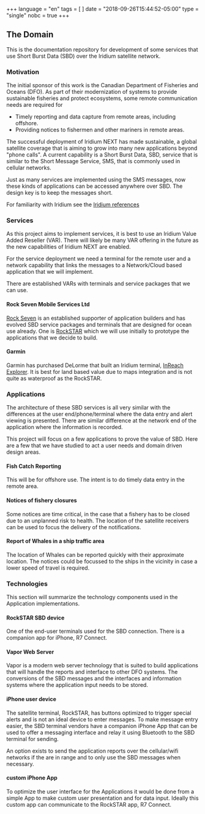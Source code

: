 +++
language = "en"
tags = [
]
date = "2018-09-26T15:44:52-05:00"
type = "single"
nobc = true
+++

## The Domain

This is the documentation repository for development of some services that use Short Burst Data (SBD) over the Iridium satellite network.

### Motivation

The initial sponsor of this work is the Canadian Department of Fisheries and Oceans (DFO). As part of their modernization of systems to provide sustainable fisheries and protect ecosystems, some remote communication needs are required for

- Timely reporting and data capture from remote areas, including offshore.
- Providing notices to fishermen and other mariners in remote areas.

The successful deployment of Iridium NEXT has made sustainable, a global satellite coverage that is aiming to grow into many new applications beyond "phone calls".  A current capability is a Short Burst Data, SBD, service that is similar to the Short Message Service, SMS, that is commonly used in cellular networks.

Just as many services are implemented using the SMS messages, now these kinds of applications can be accessed anywhere over SBD. The design key is to keep the messages short.

For familiarity with Iridium see the [Iridium references](references/iridium/)

### Services

As this project aims to implement services, it is best to use an Iridium Value Added Reseller (VAR). There will likely be many VAR offering in the future as the new capabilities of Iridium NEXT are enabled.

For the service deployment we need a terminal for the remote user and a network capability that links the messages to a Network/Cloud based application that we will implement.

There are established VARs with terminals and service packages that we can use.

#### Rock Seven Mobile Services Ltd

[Rock Seven](http://rock7mobile.com) is an established supporter of application builders and has evolved SBD service packages and terminals that are designed for ocean use already.  One is [RockSTAR](http://rock7mobile.com/products-rockstar) which we will use initially to prototype the applications that we decide to build.

#### Garmin

Garmin has purchased DeLorme that built an Iridium terminal, [InReach Explorer](https://buy.garmin.com/en-CA/CA/p/561269#overview). It is best for land based value due to maps integration and is not quite as waterproof as the RockSTAR.

### Applications

The architecture of these SBD services is all very similar with the differences at the user end/phone/terminal where the data entry and alert viewing is presented. There are similar difference at the network end of the application where the information is recorded.

This project will focus on a few applications to prove the value of SBD. Here are a few that we have studied to act a user needs and domain driven design areas.

#### Fish Catch Reporting

This will be for offshore use.  The intent is to do timely data entry in the remote area.

#### Notices of fishery closures

Some notices are time critical, in the case that a fishery has to be closed due to an unplanned risk to health. The location of the satellite receivers can be used to focus the delivery of the notifications.

#### Report of Whales in a ship traffic area

The location of Whales can be reported quickly with their approximate location.  The notices could be focussed to the ships in the vicinity in case a lower speed of travel is  required.


### Technologies

This section will summarize the technology components used in the Application implementations.  

#### RockSTAR SBD device

One of the end-user terminals used for the SBD connection. There is a companion app for iPhone, R7 Connect.

#### Vapor Web Server

Vapor is a modern web server technology that is suited to build applications that will handle the reports and interface to other DFO systems. The conversions of the SBD messages and the interfaces and information systems where the application input needs to be stored.

#### iPhone user device

The satellite terminal, RockSTAR,  has buttons optimized to trigger special alerts and is not an ideal device to enter messages.  To make message entry easier, the SBD terminal vendors have a companion iPhone App that can be used to offer a messaging interface and relay it using Bluetooth to the SBD terminal for sending.

An option exists to send the application reports over the cellular/wifi networks if the are in range and to only use the SBD messages when necessary.

#### custom iPhone App

To optimize the user interface for the Applications it would be done from a simple App to make custom user presentation and for data input. Ideally this custom app can communicate to the RockSTAR app, R7 Connect.
